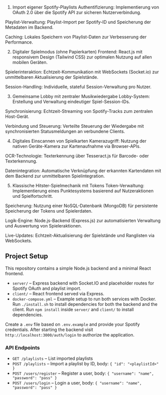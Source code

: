 1. Import eigener Spotify-Playlists
Authentifizierung: Implementierung von OAuth 2.0 über die Spotify API zur sicheren Nutzerverbindung.

Playlist-Verwaltung: Playlist-Import per Spotify-ID und Speicherung der Metadaten im Backend.

Caching: Lokales Speichern von Playlist-Daten zur Verbesserung der Performance.

2. Digitaler Spielmodus (ohne Papierkarten)
Frontend: React.js mit responsivem Design (Tailwind CSS) zur optimalen Nutzung auf allen mobilen Geräten.

Spielerinteraktion: Echtzeit-Kommunikation mit WebSockets (Socket.io) zur unmittelbaren Aktualisierung der Spielstände.

Session-Handling: Individuelle, stateful Session-Verwaltung pro Nutzer.

3. Gemeinsame Lobby mit zentraler Musikwiedergabe
Lobby-System: Erstellung und Verwaltung eindeutiger Spiel-Session-IDs.

Synchronisierung: Echtzeit-Streaming von Spotify-Tracks zum zentralen Host-Gerät.

Verbindung und Steuerung: Verteilte Steuerung der Wiedergabe mit synchronisierten Statusmeldungen an verbundene Clients.

4. Digitales Einscannen von Spielkarten
Kamerazugriff: Nutzung der nativen Geräte-Kamera zur Kartenaufnahme via Browser-APIs.

OCR-Technologie: Texterkennung über Tesseract.js für Barcode- oder Texterkennung.

Datenintegration: Automatische Verknüpfung der erkannten Kartendaten mit dem Backend zur unmittelbaren Spielintegration.

5. Klassische Hitster-Spielmechanik mit Tokens
Token-Verwaltung: Implementierung eines Punktesystems basierend auf Nutzeraktionen und Spielfortschritt.

Speicherung: Nutzung einer NoSQL-Datenbank (MongoDB) für persistente Speicherung der Tokens und Spielerdaten.

Logik-Engine: Node.js-Backend (Express.js) zur automatisierten Verwaltung und Auswertung von Spieleraktionen.

Live-Updates: Echtzeit-Aktualisierung der Spielstände und Ranglisten via WebSockets.

## Project Setup

This repository contains a simple Node.js backend and a minimal React frontend.

- `server/` – Express backend with Socket.IO and placeholder routes for Spotify OAuth and playlist import.
- `client/` – React frontend served via Express.
- `docker-compose.yml` – Example setup to run both services with Docker.
Run `./install.sh` to install dependencies for both the backend and the client.
Run `npm install` inside `server/` and `client/` to install dependencies.

Create a `.env` file based on `.env.example` and provide your Spotify credentials.
After starting the backend visit `http://localhost:3000/auth/login` to authorize the application.

### API Endpoints

- `GET /playlists` – List imported playlists
- `POST /playlists` – Import a playlist by ID, body: `{ "id": "<playlistId>" }`
- `POST /users/register` – Register a user, body: `{ "username": "name", "password": "pass" }`
- `POST /users/login` – Login a user, body: `{ "username": "name", "password": "pass" }`
